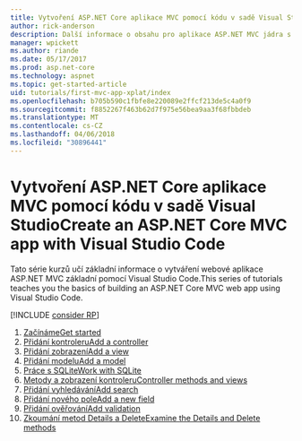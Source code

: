 ```yaml
---
title: Vytvoření ASP.NET Core aplikace MVC pomocí kódu v sadě Visual Studio
author: rick-anderson
description: Další informace o obsahu pro aplikace ASP.NET MVC jádra s Visual Studio Code kurzu.
manager: wpickett
ms.author: riande
ms.date: 05/17/2017
ms.prod: asp.net-core
ms.technology: aspnet
ms.topic: get-started-article
uid: tutorials/first-mvc-app-xplat/index
ms.openlocfilehash: b705b590c1fbfe8e220089e2ffcf213de5c4a0f9
ms.sourcegitcommit: f8852267f463b62d7f975e56bea9aa3f68fbbdeb
ms.translationtype: MT
ms.contentlocale: cs-CZ
ms.lasthandoff: 04/06/2018
ms.locfileid: "30896441"
---
```

# <a name="create-an-aspnet-core-mvc-app-with-visual-studio-code"></a><span data-ttu-id="634bc-103">Vytvoření ASP.NET Core aplikace MVC pomocí kódu v sadě Visual Studio</span><span class="sxs-lookup"><span data-stu-id="634bc-103">Create an ASP.NET Core MVC app with Visual Studio Code</span></span>

<span data-ttu-id="634bc-104">Tato série kurzů učí základní informace o vytváření webové aplikace ASP.NET MVC základní pomocí Visual Studio Code.</span><span class="sxs-lookup"><span data-stu-id="634bc-104">This series of tutorials teaches you the basics of building an ASP.NET Core MVC web app using Visual Studio Code.</span></span> 

[!INCLUDE [consider RP](../../includes/razor.md)]

1. [<span data-ttu-id="634bc-105">Začínáme</span><span class="sxs-lookup"><span data-stu-id="634bc-105">Get started</span></span>](xref:tutorials/first-mvc-app-xplat/start-mvc)
1. [<span data-ttu-id="634bc-106">Přidání kontroleru</span><span class="sxs-lookup"><span data-stu-id="634bc-106">Add a controller</span></span>](xref:tutorials/first-mvc-app-xplat/adding-controller)
1. [<span data-ttu-id="634bc-107">Přidání zobrazení</span><span class="sxs-lookup"><span data-stu-id="634bc-107">Add a view</span></span>](xref:tutorials/first-mvc-app-xplat/adding-view)
1. [<span data-ttu-id="634bc-108">Přidání modelu</span><span class="sxs-lookup"><span data-stu-id="634bc-108">Add a model</span></span>](xref:tutorials/first-mvc-app-xplat/adding-model)
1. [<span data-ttu-id="634bc-109">Práce s SQLite</span><span class="sxs-lookup"><span data-stu-id="634bc-109">Work with SQLite</span></span>](xref:tutorials/first-mvc-app-xplat/working-with-sql)
1. [<span data-ttu-id="634bc-110">Metody a zobrazení kontroleru</span><span class="sxs-lookup"><span data-stu-id="634bc-110">Controller methods and views</span></span>](xref:tutorials/first-mvc-app-xplat/controller-methods-views)
1. [<span data-ttu-id="634bc-111">Přidání vyhledávání</span><span class="sxs-lookup"><span data-stu-id="634bc-111">Add search</span></span>](xref:tutorials/first-mvc-app-xplat/search)
1. [<span data-ttu-id="634bc-112">Přidání nového pole</span><span class="sxs-lookup"><span data-stu-id="634bc-112">Add a new field</span></span>](xref:tutorials/first-mvc-app-xplat/new-field)
1. [<span data-ttu-id="634bc-113">Přidání ověřování</span><span class="sxs-lookup"><span data-stu-id="634bc-113">Add validation</span></span>](xref:tutorials/first-mvc-app-xplat/validation)
1. [<span data-ttu-id="634bc-114">Zkoumání metod Details a Delete</span><span class="sxs-lookup"><span data-stu-id="634bc-114">Examine the Details and Delete methods</span></span>](xref:tutorials/first-mvc-app/details)
